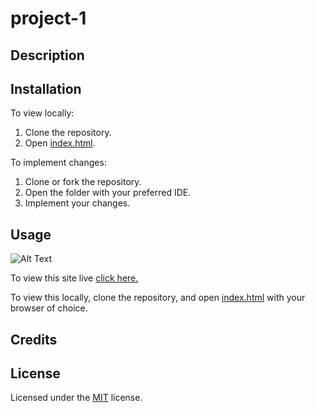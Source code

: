 # project-1


## Description 



## Installation

To view locally:
1. Clone the repository.
2. Open [index.html](index.html).

To implement changes:
1. Clone or fork the repository.
2. Open the folder with your preferred IDE.
3. Implement your changes.


## Usage 


![Alt Text]()

To view this site live [click here.]()

To view this locally, clone the repository, and open [index.html](index.html) with your browser of choice.


## Credits


## License

Licensed under the [MIT](LICENSE.txt) license.